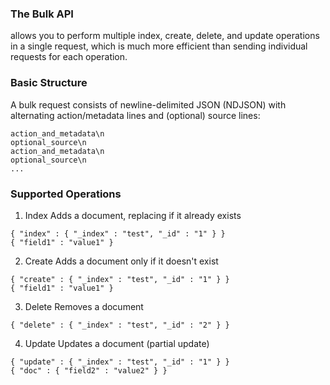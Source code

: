 ### The Bulk API 
allows you to perform multiple index, create, delete, and update operations in a single request, which is much more efficient than sending individual requests for each operation.



### Basic Structure
A bulk request consists of newline-delimited JSON (NDJSON) with alternating action/metadata lines and (optional) source lines:


```
action_and_metadata\n
optional_source\n
action_and_metadata\n
optional_source\n
...
```


### Supported Operations

1. Index
Adds a document, replacing if it already exists

```
{ "index" : { "_index" : "test", "_id" : "1" } }
{ "field1" : "value1" }
```


2. Create
Adds a document only if it doesn't exist

```
{ "create" : { "_index" : "test", "_id" : "1" } }
{ "field1" : "value1" }
```


3. Delete
Removes a document

```
{ "delete" : { "_index" : "test", "_id" : "2" } }
```

4. Update
Updates a document (partial update)

```
{ "update" : { "_index" : "test", "_id" : "1" } }
{ "doc" : { "field2" : "value2" } }
```


